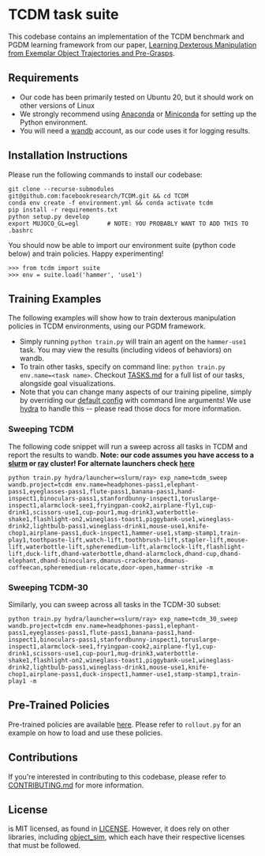 
# TCDM task suite

This codebase contains an implementation of the TCDM benchmark and PGDM learning framework from our paper, [Learning Dexterous Manipulation from Exemplar Object Trajectories and Pre-Grasps](https://pregrasps.github.io/). 

## Requirements
* Our code has been primarily tested on Ubuntu 20, but it should work on other versions of Linux
* We strongly recommend using [Anaconda](https://www.anaconda.com/) or [Miniconda](https://docs.conda.io/en/latest/miniconda.html) for setting up the Python environment. 
* You will need a [wandb](https://wandb.ai/) account, as our code uses it for logging results. 

## Installation Instructions

Please run the following commands to install our codebase:
```
git clone --recurse-submodules git@github.com:facebookresearch/TCDM.git && cd TCDM
conda env create -f environment.yml && conda activate tcdm
pip install -r requirements.txt
python setup.py develop
export MUJOCO_GL=egl        # NOTE: YOU PROBABLY WANT TO ADD THIS TO .bashrc
```

You should now be able to import our environment suite (python code below) and train policies. Happy experimenting!
```
>>> from tcdm import suite
>>> env = suite.load('hammer', 'use1')
```

## Training Examples
The following examples will show how to train dexterous manipulation policies in TCDM environments, using our PGDM framework. 
* Simply running `python train.py` will train an agent on the `hammer-use1` task. You may view the results (including videos of behaviors) on wandb.
* To train other tasks, specify on command line: `python train.py env.name=<task name>`. Checkout [TASKS.md](trajectories/TASKS.md) for a full list of our tasks, alongside goal visualizations.
* Note that you can change many aspects of our training pipeline, simply by overriding our [default config](experiments/config.yaml) with command line arguments! We use [hydra](https://hydra.cc/) to handle this -- please read those docs for more information.

### Sweeping TCDM
The following code snippet will run a sweep across all tasks in TCDM and report the results to wandb. **Note: our code assumes you have access to a [slurm](https://slurm.schedmd.com/overview.html) or [ray](https://docs.ray.io/en/latest/cluster/index.html) cluster! For alternate launchers check [here](https://hydra.cc/docs/plugins/joblib_launcher/#internaldocs-banner)**

```
python train.py hydra/launcher=<slurm/ray> exp_name=tcdm_sweep wandb.project=tcdm env.name=headphones-pass1,elephant-pass1,eyeglasses-pass1,flute-pass1,banana-pass1,hand-inspect1,binoculars-pass1,stanfordbunny-inspect1,toruslarge-inspect1,alarmclock-see1,fryingpan-cook2,airplane-fly1,cup-drink1,scissors-use1,cup-pour1,mug-drink3,waterbottle-shake1,flashlight-on2,wineglass-toast1,piggybank-use1,wineglass-drink2,lightbulb-pass1,wineglass-drink1,mouse-use1,knife-chop1,airplane-pass1,duck-inspect1,hammer-use1,stamp-stamp1,train-play1,toothpaste-lift,watch-lift,toothbrush-lift,stapler-lift,mouse-lift,waterbottle-lift,spheremedium-lift,alarmclock-lift,flashlight-lift,duck-lift,dhand-waterbottle,dhand-alarmclock,dhand-cup,dhand-elephant,dhand-binoculars,dmanus-crackerbox,dmanus-coffeecan,spheremedium-relocate,door-open,hammer-strike -m
```

### Sweeping TCDM-30
Similarly, you can sweep across all tasks in the TCDM-30 subset:

```
python train.py hydra/launcher=<slurm/ray> exp_name=tcdm_30_sweep wandb.project=tcdm env.name=headphones-pass1,elephant-pass1,eyeglasses-pass1,flute-pass1,banana-pass1,hand-inspect1,binoculars-pass1,stanfordbunny-inspect1,toruslarge-inspect1,alarmclock-see1,fryingpan-cook2,airplane-fly1,cup-drink1,scissors-use1,cup-pour1,mug-drink3,waterbottle-shake1,flashlight-on2,wineglass-toast1,piggybank-use1,wineglass-drink2,lightbulb-pass1,wineglass-drink1,mouse-use1,knife-chop1,airplane-pass1,duck-inspect1,hammer-use1,stamp-stamp1,train-play1 -m
```

## Pre-Trained Policies
Pre-trained policies are available [here](https://github.com/pregrasps/pregrasps.github.io/raw/master/resources/pretrained_agents.tar.gz). Please refer to `rollout.py` for an example on how to load and use these policies.


## Contributions
If you're interested in contributing to this codebase, please refer to [CONTRIBUTING.md](CONTRIBUTING.md) for more information.

## License
<REPONAME> is MIT licensed, as found in [LICENSE](LICENSE.md). However, it does rely on other libraries, including [object_sim](https://github.com/vikashplus/object_sim), which each have their respective licenses that must be followed.
